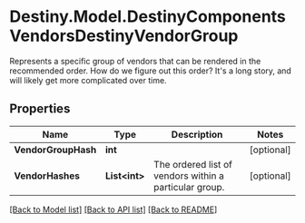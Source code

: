 # Destiny.Model.DestinyComponentsVendorsDestinyVendorGroup
Represents a specific group of vendors that can be rendered in the recommended order.  How do we figure out this order? It's a long story, and will likely get more complicated over time.

## Properties

Name | Type | Description | Notes
------------ | ------------- | ------------- | -------------
**VendorGroupHash** | **int** |  | [optional] 
**VendorHashes** | **List&lt;int&gt;** | The ordered list of vendors within a particular group. | [optional] 

[[Back to Model list]](../README.md#documentation-for-models) [[Back to API list]](../README.md#documentation-for-api-endpoints) [[Back to README]](../README.md)

